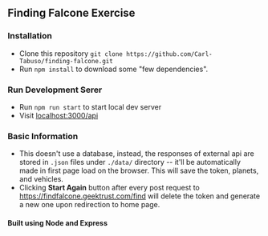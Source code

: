 ## Finding Falcone Exercise

### Installation

- Clone this repository `git clone https://github.com/Carl-Tabuso/finding-falcone.git`
- Run `npm install` to download some "few dependencies".

### Run Development Serer

- Run `npm run start` to start local dev server
- Visit [localhost:3000/api](http://localhost:3000/api)

### Basic Information

- This doesn't use a database, instead, the responses of external api are stored in `.json` files under `./data/` directory -- it'll be automatically made in first page load on the browser. This will save the token, planets, and vehicles.
- Clicking **Start Again** button after every post request to https://findfalcone.geektrust.com/find will delete the token and generate a new one upon redirection to home page.

#### Built using Node and Express
